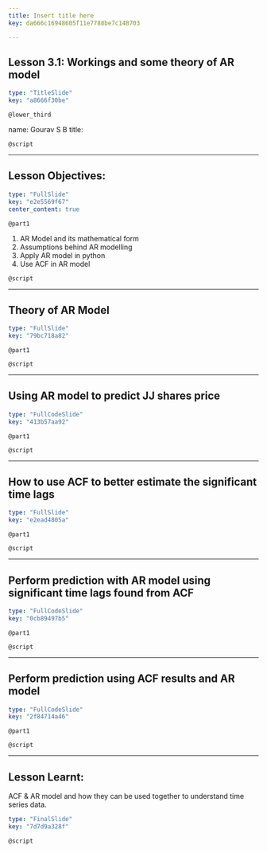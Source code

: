 ```yaml
---
title: Insert title here
key: da666c16948605f11e7788be7c148703

---
```

## Lesson 3.1: Workings and some theory of AR model

```yaml
type: "TitleSlide"
key: "a8666f30be"
```

`@lower_third`

name: Gourav S B
title: 


`@script`



---
## Lesson Objectives:

```yaml
type: "FullSlide"
key: "e2e5569f67"
center_content: true
```

`@part1`
1. AR Model and its mathematical form
2. Assumptions behind AR modelling
3. Apply AR model in python
4. Use ACF in AR model


`@script`



---
## Theory of AR Model

```yaml
type: "FullSlide"
key: "79bc718a82"
```

`@part1`



`@script`



---
## Using AR model to predict JJ shares price

```yaml
type: "FullCodeSlide"
key: "413b57aa92"
```

`@part1`



`@script`



---
## How to use ACF to better estimate the significant time lags

```yaml
type: "FullSlide"
key: "e2ead4805a"
```

`@part1`



`@script`



---
## Perform prediction with AR model using significant time lags found from ACF

```yaml
type: "FullCodeSlide"
key: "0cb89497b5"
```

`@part1`



`@script`



---
## Perform prediction using ACF results and AR model

```yaml
type: "FullCodeSlide"
key: "2f84714a46"
```

`@part1`



`@script`



---
## Lesson Learnt:
ACF & AR model and how they can be used together to understand time series data.


```yaml
type: "FinalSlide"
key: "7d7d9a328f"
```

`@script`


